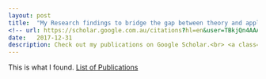 ```yaml
---
layout: post
title:  "My Research findings to bridge the gap between theory and applications for MEMS"
<!-- url: https://scholar.google.com.au/citations?hl=en&user=TBkjQn4AAAAJ&view_op=list_works&gmla=ANZ5fUOrAxVf6zCjR-BfB172BsdXUoftXHL-yy9rZILfeUYEOnTW7I_N11Ny3-ZfHWaPLIhMG9ub91E2Fp30tq58 -->
date:   2017-12-31
description: Check out my publications on Google Scholar.<br> <a class="article-link" href="https://scholar.google.com.au/citations?hl=en&user=TBkjQn4AAAAJ&view_op=list_works&gmla=ANZ5fUOrAxVf6zCjR-BfB172BsdXUoftXHL-yy9rZILfeUYEOnTW7I_N11Ny3-ZfHWaPLIhMG9ub91E2Fp30tq58" target="_blank" > List of Publications </a>
---
```


This is what I found. <a class="article-link" href="https://scholar.google.com.au/citations?hl=en&user=TBkjQn4AAAAJ&view_op=list_works&gmla=ANZ5fUOrAxVf6zCjR-BfB172BsdXUoftXHL-yy9rZILfeUYEOnTW7I_N11Ny3-ZfHWaPLIhMG9ub91E2Fp30tq58" target="_blank" > List of Publications </a>

